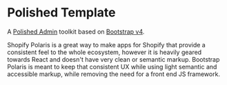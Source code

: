 # Polished Template
A [Polished Admin](https://polaris.shopify.com/) toolkit based on [Bootstrap v4](http://getbootstrap.com/).

Shopify Polaris is a great way to make apps for Shopify that provide a consistent feel to the whole ecosystem, however it is heavily geared towards React and doesn't have very clean or semantic markup. Bootstrap Polaris is meant to keep that consistent UX while using light semantic and accessible markup, while removing the need for a front end JS framework.
